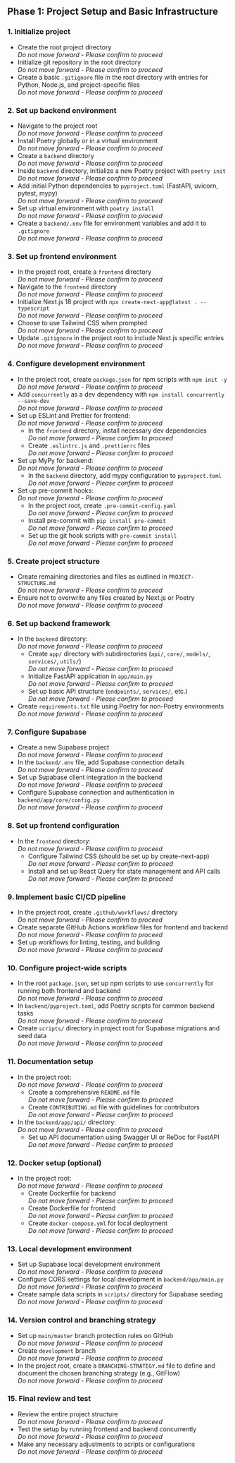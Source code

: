 ## Phase 1: Project Setup and Basic Infrastructure

### 1. Initialize project
- Create the root project directory  
  *Do not move forward - Please confirm to proceed*
- Initialize git repository in the root directory  
  *Do not move forward - Please confirm to proceed*
- Create a basic `.gitignore` file in the root directory with entries for Python, Node.js, and project-specific files  
  *Do not move forward - Please confirm to proceed*

### 2. Set up backend environment
- Navigate to the project root  
  *Do not move forward - Please confirm to proceed*
- Install Poetry globally or in a virtual environment  
  *Do not move forward - Please confirm to proceed*
- Create a `backend` directory  
  *Do not move forward - Please confirm to proceed*
- Inside `backend` directory, initialize a new Poetry project with `poetry init`  
  *Do not move forward - Please confirm to proceed*
- Add initial Python dependencies to `pyproject.toml` (FastAPI, uvicorn, pytest, mypy)  
  *Do not move forward - Please confirm to proceed*
- Set up virtual environment with `poetry install`  
  *Do not move forward - Please confirm to proceed*
- Create a `backend/.env` file for environment variables and add it to `.gitignore`  
  *Do not move forward - Please confirm to proceed*

### 3. Set up frontend environment
- In the project root, create a `frontend` directory  
  *Do not move forward - Please confirm to proceed*
- Navigate to the `frontend` directory  
  *Do not move forward - Please confirm to proceed*
- Initialize Next.js 18 project with `npx create-next-app@latest . --typescript`  
  *Do not move forward - Please confirm to proceed*
- Choose to use Tailwind CSS when prompted  
  *Do not move forward - Please confirm to proceed*
- Update `.gitignore` in the project root to include Next.js specific entries  
  *Do not move forward - Please confirm to proceed*

### 4. Configure development environment
- In the project root, create `package.json` for npm scripts with `npm init -y`  
  *Do not move forward - Please confirm to proceed*
- Add `concurrently` as a dev dependency with `npm install concurrently --save-dev`  
  *Do not move forward - Please confirm to proceed*
- Set up ESLint and Prettier for frontend:  
  *Do not move forward - Please confirm to proceed*
  - In the `frontend` directory, install necessary dev dependencies  
    *Do not move forward - Please confirm to proceed*
  - Create `.eslintrc.js` and `.prettierrc` files  
    *Do not move forward - Please confirm to proceed*
- Set up MyPy for backend:  
  *Do not move forward - Please confirm to proceed*
  - In the `backend` directory, add mypy configuration to `pyproject.toml`  
    *Do not move forward - Please confirm to proceed*
- Set up pre-commit hooks:  
  *Do not move forward - Please confirm to proceed*
  - In the project root, create `.pre-commit-config.yaml`  
    *Do not move forward - Please confirm to proceed*
  - Install pre-commit with `pip install pre-commit`  
    *Do not move forward - Please confirm to proceed*
  - Set up the git hook scripts with `pre-commit install`  
    *Do not move forward - Please confirm to proceed*

### 5. Create project structure
- Create remaining directories and files as outlined in `PROJECT-STRUCTURE.md`  
  *Do not move forward - Please confirm to proceed*
- Ensure not to overwrite any files created by Next.js or Poetry  
  *Do not move forward - Please confirm to proceed*

### 6. Set up backend framework
- In the `backend` directory:  
  *Do not move forward - Please confirm to proceed*
  - Create `app/` directory with subdirectories (`api/`, `core/`, `models/`, `services/`, `utils/`)  
    *Do not move forward - Please confirm to proceed*
  - Initialize FastAPI application in `app/main.py`  
    *Do not move forward - Please confirm to proceed*
  - Set up basic API structure (`endpoints/`, `services/`, etc.)  
    *Do not move forward - Please confirm to proceed*
- Create `requirements.txt` file using Poetry for non-Poetry environments  
  *Do not move forward - Please confirm to proceed*

### 7. Configure Supabase
- Create a new Supabase project  
  *Do not move forward - Please confirm to proceed*
- In the `backend/.env` file, add Supabase connection details  
  *Do not move forward - Please confirm to proceed*
- Set up Supabase client integration in the backend  
  *Do not move forward - Please confirm to proceed*
- Configure Supabase connection and authentication in `backend/app/core/config.py`  
  *Do not move forward - Please confirm to proceed*

### 8. Set up frontend configuration
- In the `frontend` directory:  
  *Do not move forward - Please confirm to proceed*
  - Configure Tailwind CSS (should be set up by create-next-app)  
    *Do not move forward - Please confirm to proceed*
  - Install and set up React Query for state management and API calls  
    *Do not move forward - Please confirm to proceed*

### 9. Implement basic CI/CD pipeline
- In the project root, create `.github/workflows/` directory  
  *Do not move forward - Please confirm to proceed*
- Create separate GitHub Actions workflow files for frontend and backend  
  *Do not move forward - Please confirm to proceed*
- Set up workflows for linting, testing, and building  
  *Do not move forward - Please confirm to proceed*

### 10. Configure project-wide scripts
- In the root `package.json`, set up npm scripts to use `concurrently` for running both frontend and backend  
  *Do not move forward - Please confirm to proceed*
- In `backend/pyproject.toml`, add Poetry scripts for common backend tasks  
  *Do not move forward - Please confirm to proceed*
- Create `scripts/` directory in project root for Supabase migrations and seed data  
  *Do not move forward - Please confirm to proceed*

### 11. Documentation setup
- In the project root:  
  *Do not move forward - Please confirm to proceed*
  - Create a comprehensive `README.md` file  
    *Do not move forward - Please confirm to proceed*
  - Create `CONTRIBUTING.md` file with guidelines for contributors  
    *Do not move forward - Please confirm to proceed*
- In the `backend/app/api/` directory:  
  *Do not move forward - Please confirm to proceed*
  - Set up API documentation using Swagger UI or ReDoc for FastAPI  
    *Do not move forward - Please confirm to proceed*

### 12. Docker setup (optional)
- In the project root:  
  *Do not move forward - Please confirm to proceed*
  - Create Dockerfile for backend  
    *Do not move forward - Please confirm to proceed*
  - Create Dockerfile for frontend  
    *Do not move forward - Please confirm to proceed*
  - Create `docker-compose.yml` for local deployment  
    *Do not move forward - Please confirm to proceed*

### 13. Local development environment
- Set up Supabase local development environment  
  *Do not move forward - Please confirm to proceed*
- Configure CORS settings for local development in `backend/app/main.py`  
  *Do not move forward - Please confirm to proceed*
- Create sample data scripts in `scripts/` directory for Supabase seeding  
  *Do not move forward - Please confirm to proceed*

### 14. Version control and branching strategy
- Set up `main/master` branch protection rules on GitHub  
  *Do not move forward - Please confirm to proceed*
- Create `development` branch  
  *Do not move forward - Please confirm to proceed*
- In the project root, create a `BRANCHING-STRATEGY.md` file to define and document the chosen branching strategy (e.g., GitFlow)  
  *Do not move forward - Please confirm to proceed*

### 15. Final review and test
- Review the entire project structure  
  *Do not move forward - Please confirm to proceed*
- Test the setup by running frontend and backend concurrently  
  *Do not move forward - Please confirm to proceed*
- Make any necessary adjustments to scripts or configurations  
  *Do not move forward - Please confirm to proceed*

